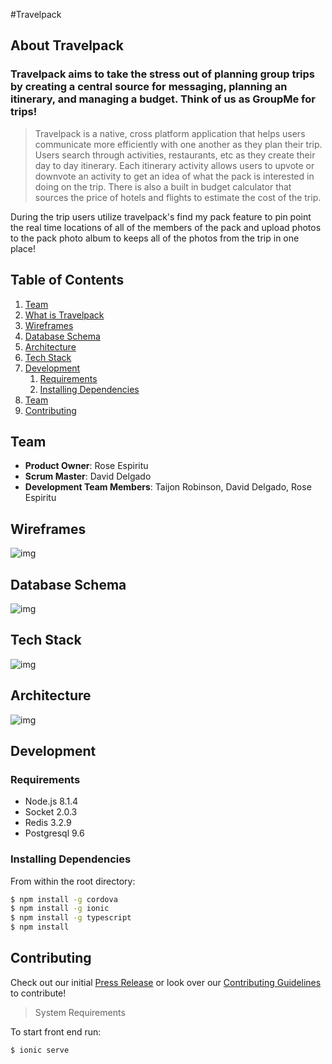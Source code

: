 #Travelpack

## About Travelpack

### Travelpack aims to take the stress out of planning group trips by creating a central source for messaging, planning an itinerary, and managing a budget. Think of us as GroupMe for trips!

> Travelpack is a native, cross platform application that helps users communicate more efficiently with one another as they plan their trip. Users search through activities, restaurants, etc as they create their day to day itinerary. Each itinerary activity allows users to upvote or downvote an activity to get an idea of what the pack is interested in doing on the trip. There is also a built in budget calculator that sources the price of hotels and flights to estimate the cost of the trip. 

During the trip users utilize travelpack's find my pack feature to pin point the real time locations of all of the members of the pack and upload photos to the pack photo album to keeps all of the photos from the trip in one place!

## Table of Contents

1. [Team](#Team)
1. [What is Travelpack](#travelpack)
1. [Wireframes](#wireframes)
1. [Database Schema](#database-schema)
1. [Architecture](#architecture)
1. [Tech Stack](#tech-stack)
1. [Development](#development)
    1. [Requirements](#requirements)
    1. [Installing Dependencies](#installing-dependencies)
1. [Team](#team)
1. [Contributing](#contributing)

## Team 
  - __Product Owner__: Rose Espiritu
  - __Scrum Master__: David Delgado
  - __Development Team Members__: Taijon Robinson, David Delgado, Rose Espiritu

## Wireframes 
![img](http://imgh.us/Screen_Shot_2017-07-10_at_10.39.00_PM.png)

## Database Schema 
![img](http://imgh.us/Screen_Shot_2017-07-12_at_10.53.34_AM.png)

## Tech Stack 
![img](http://imgh.us/techstack1.png)

## Architecture
![img](http://i65.tinypic.com/o5yl1v.png)

## Development

### Requirements
- Node.js 8.1.4
- Socket 2.0.3
- Redis 3.2.9
- Postgresql 9.6

### Installing Dependencies

From within the root directory:
```bash
$ npm install -g cordova
$ npm install -g ionic
$ npm install -g typescript
$ npm install
```


## Contributing 
Check out our initial [Press Release](PRESS_RELEASE.md) or look over our [Contributing Guidelines](_CONTRIBUTING.md) to contribute!





> System Requirements








To start front end run:
```bash
$ ionic serve
```
